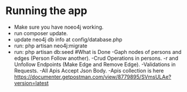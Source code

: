 # Running the app
- Make sure you have noeo4j working.
- run composer update.
- update neo4j db info at config/database.php
- run: php artisan neo4j:migrate
- run: php artisan db:seed
#What is Done
-Gaph nodes of persons and edges (Person Follow another).
-Crud Operations in persons.
-r and Unfollow Endpoints (Make Edge and Remove Edge).
-Validations in Requests.
-All Apis Accept Json Body.
-Apis collection is here
https://documenter.getpostman.com/view/8779895/SVmsULAe?version=latest
